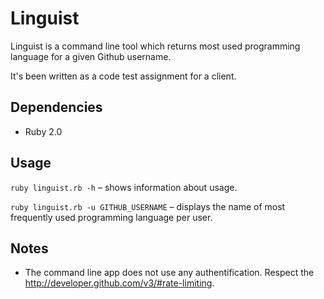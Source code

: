 # Linguist #

Linguist is a command line tool which returns most used programming language for a given Github username.

It's been written as a code test assignment for a client.

## Dependencies ##

  - Ruby 2.0

## Usage  ##

  `ruby linguist.rb -h` – shows information about usage.

  `ruby linguist.rb -u GITHUB_USERNAME` – displays the name of most frequently used programming language per user.

## Notes ##

- The command line app does not use any authentification. Respect the http://developer.github.com/v3/#rate-limiting.
